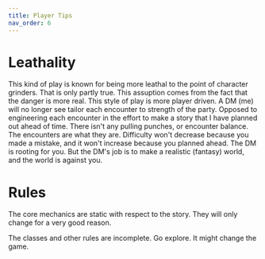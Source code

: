 ```yaml
---
title: Player Tips
nav_order: 6
---
```

# Leathality

This kind of play is known for being more leathal to the point of character
grinders.
That is only partly true. 
This assuption comes from the fact that the danger is more real.
This style of play is more player driven.
A DM (me) will no longer see tailor each encounter to strength of the party.
Opposed to engineering each encounter in the effort to make a story that I have
planned out ahead of time. 
There isn't any pulling punches, or encounter balance. 
The encounters are what they are. 
Difficulty won't decrease because you made a mistake, and it won't increase
because you planned ahead. 
The DM is rooting for you.
But the DM's job is to make a realistic (fantasy) world, and the world is
against you.

# Rules

The core mechanics are static with respect to the story. 
They will only change for a very good reason.

The classes and other rules are incomplete.
Go explore. It might change the game. 
